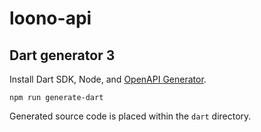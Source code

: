 # loono-api

## Dart generator 3

Install Dart SDK, Node, and [OpenAPI Generator](https://openapi-generator.tech/docs/installation#npm).

```text
npm run generate-dart
```

Generated source code is placed within the `dart` directory.
